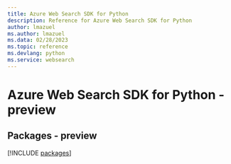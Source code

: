```yaml
---
title: Azure Web Search SDK for Python
description: Reference for Azure Web Search SDK for Python
author: lmazuel
ms.author: lmazuel
ms.data: 02/28/2023
ms.topic: reference
ms.devlang: python
ms.service: websearch
---
```

# Azure Web Search SDK for Python - preview
## Packages - preview
[!INCLUDE [packages](web-search-index.md)]